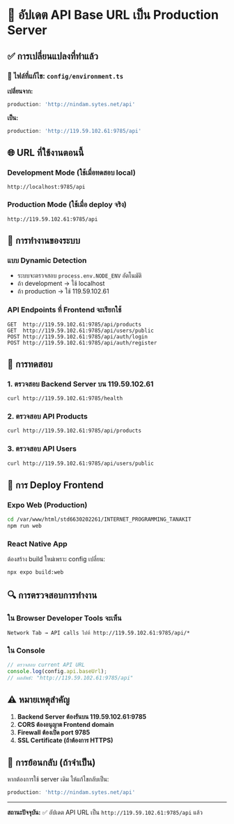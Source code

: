 # 🔄 อัปเดต API Base URL เป็น Production Server

## ✅ การเปลี่ยนแปลงที่ทำแล้ว

### 📝 ไฟล์ที่แก้ไข: `config/environment.ts`

**เปลี่ยนจาก:**

```typescript
production: 'http://nindam.sytes.net/api'
```

**เป็น:**

```typescript
production: 'http://119.59.102.61:9785/api'
```

## 🌐 URL ที่ใช้งานตอนนี้

### Development Mode (ใช้เมื่อทดสอบ local)

```
http://localhost:9785/api
```

### Production Mode (ใช้เมื่อ deploy จริง)

```
http://119.59.102.61:9785/api
```

## 🔧 การทำงานของระบบ

### แบบ Dynamic Detection

- ระบบจะตรวจสอบ `process.env.NODE_ENV` อัตโนมัติ
- ถ้า development → ใช้ localhost
- ถ้า production → ใช้ 119.59.102.61

### API Endpoints ที่ Frontend จะเรียกใช้

```
GET  http://119.59.102.61:9785/api/products
GET  http://119.59.102.61:9785/api/users/public
POST http://119.59.102.61:9785/api/auth/login
POST http://119.59.102.61:9785/api/auth/register
```

## 📱 การทดสอบ

### 1. ตรวจสอบ Backend Server บน 119.59.102.61

```bash
curl http://119.59.102.61:9785/health
```

### 2. ตรวจสอบ API Products

```bash
curl http://119.59.102.61:9785/api/products
```

### 3. ตรวจสอบ API Users

```bash
curl http://119.59.102.61:9785/api/users/public
```

## 🚀 การ Deploy Frontend

### Expo Web (Production)

```bash
cd /var/www/html/std6630202261/INTERNET_PROGRAMMING_TANAKIT
npm run web
```

### React Native App

ต้องสร้าง build ใหม่เพราะ config เปลี่ยน:

```bash
npx expo build:web
```

## 🔍 การตรวจสอบการทำงาน

### ใน Browser Developer Tools จะเห็น

```
Network Tab → API calls ไปที่ http://119.59.102.61:9785/api/*
```

### ใน Console

```javascript
// ตรวจสอบ current API URL
console.log(config.api.baseUrl);
// ผลลัพธ์: "http://119.59.102.61:9785/api"
```

## ⚠️ หมายเหตุสำคัญ

1. **Backend Server ต้องรันบน 119.59.102.61:9785**
2. **CORS ต้องอนุญาต Frontend domain**
3. **Firewall ต้องเปิด port 9785**
4. **SSL Certificate (ถ้าต้องการ HTTPS)**

## 🔄 การย้อนกลับ (ถ้าจำเป็น)

หากต้องการใช้ server เดิม ให้แก้ไขกลับเป็น:

```typescript
production: 'http://nindam.sytes.net/api'
```

---

**สถานะปัจจุบัน:** ✅ อัปเดต API URL เป็น `http://119.59.102.61:9785/api` แล้ว

